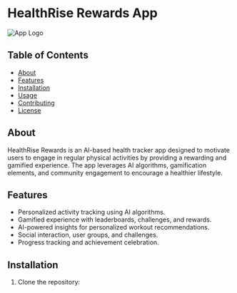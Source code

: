# HealthRise Rewards App

![App Logo](app_logo.png)

## Table of Contents
- [About](#about)
- [Features](#features)
- [Installation](#installation)
- [Usage](#usage)
- [Contributing](#contributing)
- [License](#license)

## About
HealthRise Rewards is an AI-based health tracker app designed to motivate users to engage in regular physical activities by providing a rewarding and gamified experience. The app leverages AI algorithms, gamification elements, and community engagement to encourage a healthier lifestyle.

## Features
- Personalized activity tracking using AI algorithms.
- Gamified experience with leaderboards, challenges, and rewards.
- AI-powered insights for personalized workout recommendations.
- Social interaction, user groups, and challenges.
- Progress tracking and achievement celebration.

## Installation
1. Clone the repository:
